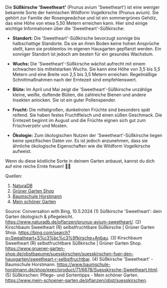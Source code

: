 Die **Süßkirsche 'Sweetheart'** (Prunus avium 'Sweetheart') ist eine weniger bekannte Sorte der heimischen Wildform Vogelkirsche (Prunus avium). Sie gehört zur Familie der Rosengewächse und ist ein sommergrünes Gehölz, das eine Höhe von etwa 5,50 Metern erreichen kann. Hier sind einige wichtige Informationen über die 'Sweetheart'-Süßkirsche:

- **Standort:** Die 'Sweetheart'-Süßkirsche bevorzugt sonnige bis halbschattige Standorte. Da sie an ihren Boden keine hohen Ansprüche stellt, kann sie problemlos im eigenen Hausgarten gepflanzt werden. Ein sonniger Standort ist jedoch am besten für ein gesundes Wachstum.

- **Wuchs:** Die 'Sweetheart'-Süßkirsche wächst aufrecht mit einem schwachen bis mittelstarken Wuchs. Sie kann eine Höhe von 3,5 bis 5,5 Metern und eine Breite von 2,5 bis 3,5 Metern erreichen. Regelmäßige Schnittmaßnahmen nach der Erntezeit sind empfehlenswert.

- **Blüte:** Im April und Mai zeigt die 'Sweetheart'-Süßkirsche unzählige kleine, weiße, duftende Blüten, die zahlreiche Bienen und andere Insekten anlocken. Sie ist ein guter Pollenspender.

- **Frucht:** Die mittelgroßen, dunkelroten Früchte sind besonders spät reifend. Sie haben festes Fruchtfleisch und einen süßen Geschmack. Die Erntezeit beginnt im August und die Früchte eignen sich gut zum Frischverzehr und Mosten.

- **Ökologie:** Zum ökologischen Nutzen der 'Sweetheart'-Süßkirsche liegen keine spezifischen Daten vor. Es ist jedoch anzunehmen, dass sie ähnliche ökologische Eigenschaften wie die Wildform Vogelkirsche aufweist.

Wenn du diese köstliche Sorte in deinem Garten anbaust, kannst du dich auf eine reiche Ernte freuen! 🌿🍒

Quellen:
1. [NaturaDB](https://www.naturadb.de/pflanzen/prunus-avium-sweetheart/)
2. [Grüner Garten Shop](https://www.gruener-garten-shop.de/obstbaeume/suesskirschen/suesskirschen-fuer-den-hausgarten/sweetheart-r-selbstfruchtbar)
3. [Baumschule Horstmann](https://www.baumschule-horstmann.de/shop/exec/product/71/6678/Suesskirsche-Sweetheart.html)
4. [Mein schöner Garten](https://www.mein-schoener-garten.de/pflanzen/obst/suesskirschen)

Source: Conversation with Bing, 10.5.2024
(1) Süßkirsche 'Sweetheart': dein Garten ökologisch & pflegeleicht. https://www.naturadb.de/pflanzen/prunus-avium-sweetheart/.
(2) Kirschbaum Sweetheart (R) selbstfruchtbare Süßkirsche | Grüner Garten Shop. https://bing.com/search?q=Sweatheart+S%c3%bc%c3%9fkirsche+Anbau.
(3) Kirschbaum Sweetheart (R) selbstfruchtbare Süßkirsche | Grüner Garten Shop. https://www.gruener-garten-shop.de/obstbaeume/suesskirschen/suesskirschen-fuer-den-hausgarten/sweetheart-r-selbstfruchtbar.
(4) Süßkirsche 'Sweetheart' - Baumschule Horstmann. https://www.baumschule-horstmann.de/shop/exec/product/71/6678/Suesskirsche-Sweetheart.html.
(5) Süßkirschen: Pflege- und Sortentipps - Mein schöner Garten. https://www.mein-schoener-garten.de/pflanzen/obst/suesskirschen.